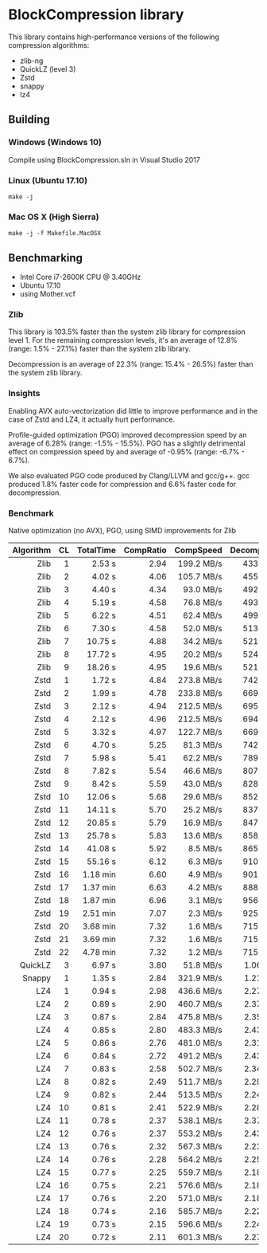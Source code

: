 # BlockCompression library

This library contains high-performance versions of the following compression algorithms:

* zlib-ng
* QuickLZ (level 3)
* Zstd
* snappy
* lz4

## Building

### Windows (Windows 10)

Compile using BlockCompression.sln in Visual Studio 2017

### Linux (Ubuntu 17.10)

```
make -j
```

### Mac OS X (High Sierra)

```
make -j -f Makefile.MacOSX
```

## Benchmarking

* Intel Core i7-2600K CPU @ 3.40GHz
* Ubuntu 17.10
* using Mother.vcf

### Zlib

This library is 103.5% faster than the system zlib library for compression level 1. For the remaining
compression levels, it's an average of 12.8% (range: 1.5% - 27.1%) faster than the system zlib library. 

Decompression is an average of 22.3% (range: 15.4% - 26.5%) faster than the system zlib library. 

### Insights

Enabling AVX auto-vectorization did little to improve performance and in the case of Zstd and LZ4, it
actually hurt performance.

Profile-guided optimization (PGO) improved decompression speed by an average of 6.28% (range: -1.5% - 15.5%).
PGO has a slightly detrimental effect on compression speed by and average of -0.95% (range: -6.7% - 6.7%).

We also evaluated PGO code produced by Clang/LLVM and gcc/g++. gcc produced 1.8% faster code for compression
and 6.6% faster code for decompression.

### Benchmark

Native optimization (no AVX), PGO, using SIMD improvements for Zlib

Algorithm | CL | TotalTime | CompRatio |  CompSpeed | DecompSpeed | Speed% | Ratio% | SpRank | CrRank |
---------:|---:|----------:|----------:|-----------:|------------:|-------:|-------:|-------:|-------:|
Zlib      |  1 |    2.53 s |      2.94 | 199.2 MB/s |  433.1 MB/s |  1.000 |  1.000 |     26 |     33 |
Zlib      |  2 |    4.02 s |      4.06 | 105.7 MB/s |  455.0 MB/s |  0.629 |  1.379 |     28 |     30 |
Zlib      |  3 |    4.40 s |      4.34 |  93.0 MB/s |  492.2 MB/s |  0.573 |  1.473 |     29 |     29 |
Zlib      |  4 |    5.19 s |      4.58 |  76.8 MB/s |  493.8 MB/s |  0.487 |  1.554 |     31 |     27 |
Zlib      |  5 |    6.22 s |      4.51 |  62.4 MB/s |  499.2 MB/s |  0.406 |  1.532 |     33 |     28 |
Zlib      |  6 |    7.30 s |      4.58 |  52.0 MB/s |  513.7 MB/s |  0.346 |  1.555 |     35 |     26 |
Zlib      |  7 |   10.75 s |      4.88 |  34.2 MB/s |  521.8 MB/s |  0.235 |  1.656 |     38 |     23 |
Zlib      |  8 |   17.72 s |      4.95 |  20.2 MB/s |  524.4 MB/s |  0.143 |  1.681 |     41 |     21 |
Zlib      |  9 |   18.26 s |      4.95 |  19.6 MB/s |  521.6 MB/s |  0.138 |  1.681 |     42 |     20 |
Zstd      |  1 |    1.72 s |      4.84 | 273.8 MB/s |  742.4 MB/s |  1.466 |  1.644 |     22 |     24 |
Zstd      |  2 |    1.99 s |      4.78 | 233.8 MB/s |  669.3 MB/s |  1.270 |  1.624 |     23 |     25 |
Zstd      |  3 |    2.12 s |      4.94 | 212.5 MB/s |  695.8 MB/s |  1.193 |  1.676 |     24 |     22 |
Zstd      |  4 |    2.12 s |      4.96 | 212.5 MB/s |  694.8 MB/s |  1.193 |  1.684 |     25 |     19 |
Zstd      |  5 |    3.32 s |      4.97 | 122.7 MB/s |  669.8 MB/s |  0.760 |  1.688 |     27 |     18 |
Zstd      |  6 |    4.70 s |      5.25 |  81.3 MB/s |  742.2 MB/s |  0.537 |  1.783 |     30 |     17 |
Zstd      |  7 |    5.98 s |      5.41 |  62.2 MB/s |  789.1 MB/s |  0.423 |  1.838 |     32 |     16 |
Zstd      |  8 |    7.82 s |      5.54 |  46.6 MB/s |  807.5 MB/s |  0.323 |  1.882 |     36 |     15 |
Zstd      |  9 |    8.42 s |      5.59 |  43.0 MB/s |  828.5 MB/s |  0.300 |  1.897 |     37 |     14 |
Zstd      | 10 |   12.06 s |      5.68 |  29.6 MB/s |  852.6 MB/s |  0.210 |  1.930 |     39 |     13 |
Zstd      | 11 |   14.11 s |      5.70 |  25.2 MB/s |  837.5 MB/s |  0.179 |  1.937 |     40 |     12 |
Zstd      | 12 |   20.85 s |      5.79 |  16.9 MB/s |  847.6 MB/s |  0.121 |  1.966 |     43 |     11 |
Zstd      | 13 |   25.78 s |      5.83 |  13.6 MB/s |  858.7 MB/s |  0.098 |  1.981 |     44 |     10 |
Zstd      | 14 |   41.08 s |      5.92 |   8.5 MB/s |  865.4 MB/s |  0.061 |  2.010 |     45 |      9 |
Zstd      | 15 |   55.16 s |      6.12 |   6.3 MB/s |  910.6 MB/s |  0.046 |  2.077 |     46 |      8 |
Zstd      | 16 |  1.18 min |      6.60 |   4.9 MB/s |  901.8 MB/s |  0.036 |  2.242 |     47 |      7 |
Zstd      | 17 |  1.37 min |      6.63 |   4.2 MB/s |  888.8 MB/s |  0.031 |  2.251 |     48 |      6 |
Zstd      | 18 |  1.87 min |      6.96 |   3.1 MB/s |  956.5 MB/s |  0.022 |  2.365 |     49 |      5 |
Zstd      | 19 |  2.51 min |      7.07 |   2.3 MB/s |  925.4 MB/s |  0.017 |  2.402 |     50 |      4 |
Zstd      | 20 |  3.68 min |      7.32 |   1.6 MB/s |  715.9 MB/s |  0.011 |  2.486 |     51 |      3 |
Zstd      | 21 |  3.69 min |      7.32 |   1.6 MB/s |  715.6 MB/s |  0.011 |  2.486 |     52 |      2 |
Zstd      | 22 |  4.78 min |      7.32 |   1.2 MB/s |  715.2 MB/s |  0.009 |  2.486 |     53 |      1 |
QuickLZ   |  3 |    6.97 s |      3.80 |  51.8 MB/s |  1.062 GB/s |  0.362 |  1.289 |     34 |     31 |
Snappy    |  1 |    1.35 s |      2.84 | 321.9 MB/s |  1.218 GB/s |  1.875 |  0.966 |     21 |     35 |
LZ4       |  1 |    0.94 s |      2.98 | 436.6 MB/s |  2.274 GB/s |  2.695 |  1.010 |     20 |     32 |
LZ4       |  2 |    0.89 s |      2.90 | 460.7 MB/s |  2.375 GB/s |  2.839 |  0.986 |     19 |     34 |
LZ4       |  3 |    0.87 s |      2.84 | 475.8 MB/s |  2.356 GB/s |  2.912 |  0.964 |     18 |     36 |
LZ4       |  4 |    0.85 s |      2.80 | 483.3 MB/s |  2.433 GB/s |  2.966 |  0.952 |     16 |     37 |
LZ4       |  5 |    0.86 s |      2.76 | 481.0 MB/s |  2.318 GB/s |  2.931 |  0.939 |     17 |     38 |
LZ4       |  6 |    0.84 s |      2.72 | 491.2 MB/s |  2.434 GB/s |  3.007 |  0.923 |     15 |     39 |
LZ4       |  7 |    0.83 s |      2.58 | 502.7 MB/s |  2.346 GB/s |  3.047 |  0.877 |     14 |     40 |
LZ4       |  8 |    0.82 s |      2.49 | 511.7 MB/s |  2.290 GB/s |  3.078 |  0.845 |     12 |     41 |
LZ4       |  9 |    0.82 s |      2.44 | 513.5 MB/s |  2.241 GB/s |  3.075 |  0.830 |     13 |     42 |
LZ4       | 10 |    0.81 s |      2.41 | 522.9 MB/s |  2.282 GB/s |  3.131 |  0.819 |     11 |     43 |
LZ4       | 11 |    0.78 s |      2.37 | 538.1 MB/s |  2.370 GB/s |  3.228 |  0.806 |     10 |     44 |
LZ4       | 12 |    0.76 s |      2.37 | 553.2 MB/s |  2.431 GB/s |  3.316 |  0.804 |      8 |     45 |
LZ4       | 13 |    0.76 s |      2.32 | 567.3 MB/s |  2.235 GB/s |  3.331 |  0.787 |      6 |     46 |
LZ4       | 14 |    0.76 s |      2.28 | 564.2 MB/s |  2.252 GB/s |  3.322 |  0.774 |      7 |     47 |
LZ4       | 15 |    0.77 s |      2.25 | 559.7 MB/s |  2.186 GB/s |  3.281 |  0.763 |      9 |     48 |
LZ4       | 16 |    0.75 s |      2.21 | 576.6 MB/s |  2.189 GB/s |  3.361 |  0.750 |      4 |     49 |
LZ4       | 17 |    0.76 s |      2.20 | 571.0 MB/s |  2.185 GB/s |  3.334 |  0.746 |      5 |     50 |
LZ4       | 18 |    0.74 s |      2.16 | 585.7 MB/s |  2.223 GB/s |  3.414 |  0.732 |      3 |     51 |
LZ4       | 19 |    0.73 s |      2.15 | 596.6 MB/s |  2.245 GB/s |  3.471 |  0.730 |      2 |     52 |
LZ4       | 20 |    0.72 s |      2.11 | 601.3 MB/s |  2.270 GB/s |  3.501 |  0.716 |      1 |     53 |
